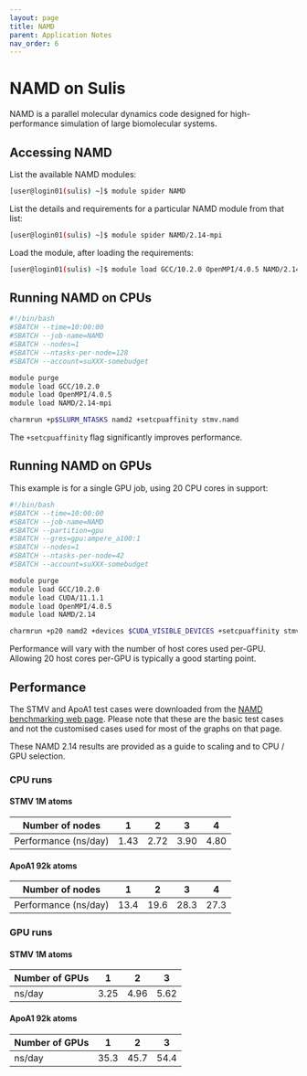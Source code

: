 ```yaml
---
layout: page
title: NAMD
parent: Application Notes
nav_order: 6
---
```


# NAMD on Sulis

NAMD is a parallel molecular dynamics code designed for high-performance simulation of large biomolecular systems.


## Accessing NAMD

List the available NAMD modules:

```bash
[user@login01(sulis) ~]$ module spider NAMD
```

List the details and requirements for a particular NAMD module from that list:

```bash
[user@login01(sulis) ~]$ module spider NAMD/2.14-mpi
```

Load the module, after loading the requirements:

```bash
[user@login01(sulis) ~]$ module load GCC/10.2.0 OpenMPI/4.0.5 NAMD/2.14-mpi
```


## Running NAMD on CPUs


```bash
#!/bin/bash
#SBATCH --time=10:00:00
#SBATCH --job-name=NAMD
#SBATCH --nodes=1
#SBATCH --ntasks-per-node=128
#SBATCH --account=suXXX-somebudget

module purge
module load GCC/10.2.0
module load OpenMPI/4.0.5
module load NAMD/2.14-mpi

charmrun +p$SLURM_NTASKS namd2 +setcpuaffinity stmv.namd
```


The `+setcpuaffinity` flag significantly improves performance.




## Running NAMD on GPUs

This example is for a single GPU job, using 20 CPU cores in support:

```bash
#!/bin/bash
#SBATCH --time=10:00:00
#SBATCH --job-name=NAMD
#SBATCH --partition=gpu
#SBATCH --gres=gpu:ampere_a100:1
#SBATCH --nodes=1
#SBATCH --ntasks-per-node=42
#SBATCH --account=suXXX-somebudget

module purge
module load GCC/10.2.0
module load CUDA/11.1.1
module load OpenMPI/4.0.5
module load NAMD/2.14

charmrun +p20 namd2 +devices $CUDA_VISIBLE_DEVICES +setcpuaffinity stmv.namd
```

Performance will vary with the number of host cores used per-GPU.  Allowing 20 host cores per-GPU is typically a good starting point.



## Performance


The STMV and ApoA1 test cases were downloaded from the [NAMD benchmarking web page](https://www.ks.uiuc.edu/Research/namd/benchmarks/). Please note that these are the basic test cases and not the customised cases used for most of the graphs on that page.

These NAMD 2.14 results are provided as a guide to scaling and to CPU / GPU selection.


### CPU runs

#### STMV 1M atoms

| Number of nodes |1|2|3|4|
|--|--|--|--|--|
| Performance (ns/day) | 1.43 | 2.72 | 3.90 | 4.80 |


#### ApoA1 92k atoms

| Number of nodes |1|2|3|4|
|--|--|--|--|--|
| Performance (ns/day) | 13.4 | 19.6 | 28.3 | 27.3 |





### GPU runs

#### STMV 1M atoms

| Number of GPUs | 1 | 2 | 3 |
|--|--|--|--|
| ns/day | 3.25 | 4.96 | 5.62 |


#### ApoA1 92k atoms

| Number of GPUs | 1 | 2 | 3 |
|--|--|--|--|
| ns/day | 35.3 | 45.7 | 54.4 |




